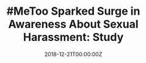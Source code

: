 ---
archived_link: https://web.archive.org/web/20210616192129/https://consumer.healthday.com/mental-health-information-25/behavior-health-news-56/35-metoo-sparked-surge-in-awareness-about-sexual-harassment-study-740876.html
article: 'FRIDAY, Dec. 21, 2018 (HealthDay News) -- Hundreds of thousands of women
  have used the #MeToo hashtag to speak out about sexual harassment and assault during
  the past year. Now there''s evidence that the #MeToo movement sparked more than
  mere conversation about sexual abuse in the United States. Google searches for information
  about sexual harassment and assault -- as well as reporting or preventing such behavior
  -- spiked in the months after actress Alyssa Milano brought the #MeToo movement
  fresh attention in October 2017, a study published online Dec. 21 in JAMA Internal
  Medicine found. "Our study reveals that even months after the beginning of #MeToo,
  millions more than otherwise expected are seeking out help for sexual violence online,"
  said senior researcher John Ayers, an associate adjunct professor with the University
  of California, San Diego. "Revealing this record-setting and sustained engagement
  is a call to action for the nation." Searches related to sexual harassment and assault
  were 51 percent higher than expected between Oct. 15, 2017 and June 15, 2018, Ayers
  and his colleagues found. On the afternoon of Oct. 15, 2017, Milano responded to
  public accusations of sexual harassment and assault against film producer Harvey
  Weinstein with a tweet sent to her followers: "If you''ve been sexually harassed
  or assaulted write ''me too'' as a reply to this tweet." Searches related to reporting
  sexual assault and preventive training on sexual harassment were 30 percent higher
  during that same period, researchers found. "#MeToo is not the first movement to
  empower victims of sexual violence, but what is unique compared to past movements
  is #MeToo''s staying power," Ayers said. "Eight months since the initiation of #MeToo,
  millions more than expected are seeking out help for sexual violence online. #MeToo''s
  sustainability, and our study alerting leaders to this, could yield major wins for
  the nation''s public health." These findings verify that #MeToo made a real difference
  in terms of raising awareness and prompting action, said Karestan Koenen, a professor
  of psychiatric epidemiology with the Harvard T.H. Chan School of Public Health in
  Boston. "Anecdotally, we''ve known it''s made a difference," Koenen said. "I feel
  like this is some of the first real data we have that these aren''t just anecdotes,
  that this movement is making a huge difference." Sharyn Tejani, director of the
  Time''s Up Legal Defense Fund, has been on the receiving end of those Google searches.
  The National Women''s Law Center created the defense fund in January 2018, in the
  wake of #MeToo. "Since then, over 3,800 people have reached out to us seeking assistance
  for workplace sexual harassment," Tejani said. "People send us requests for assistance
  online, and so it does seem like people are using online tools. We''ve received
  many more requests for assistance than we ever thought we would receive." Koenen
  found the searches related to reporting or preventing sexual harassment to be most
  promising. "As a trauma psychologist, I know sharing one''s sexual assault experiences
  can be very validating and healing for people, but beyond that, what we want to
  see is change," she said. "That''s the most exciting finding to me, because it''s
  going beyond all of us sharing this experience. Maybe people are taking action that
  will really result in change." The response to the #MeToo movement has revealed
  a huge public health problem in the United States that must be addressed, Ayers
  said. "Survivors face serious health consequences, including physical injury, PTSD
  symptoms and emotional trauma," Ayers said. "Yet public investments in preventing
  and responding to sexual violence is disproportionately small compared with other
  health issues. With millions more than ever voicing their needs, our nation''s leaders
  should respond by investing in enhanced prevention training and improving resources
  for survivors." More information The National Women''s Law Center has more about
  the Time''s Up Legal Defense Fund.'
date: '2018-12-21T00:00:00Z'
image:
  focal_point: Smart
original_link: https://consumer.healthday.com/mental-health-information-25/behavior-health-news-56/35-metoo-sparked-surge-in-awareness-about-sexual-harassment-study-740876.html
summary: 'FRIDAY, Dec. 21, 2018 (HealthDay News) -- Hundreds of thousands of women
  have used the #MeToo hashtag to speak out about sexual harassment and assault during
  the past year. Now there''s evidence that the #MeToo movement sparked more than
  mere conversation about sexual abuse in the United States. Google searches...'
title: '#MeToo Sparked Surge in Awareness About Sexual Harassment: Study'
---